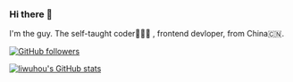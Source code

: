 ### Hi there 👋

I'm the guy. The self-taught coder🧑🏻‍💻 , frontend devloper, from China🇨🇳. 

[![GitHub followers](https://img.shields.io/github/followers/liwuhou?label=Follow%20me%EF%BC%81&style=social)](https://github.com/liwuhou/)

[![liwuhou's GitHub stats](https://github-readme-stats.vercel.app/api?username=liwuhou&count_private=true&locale=en)](https://github.com/anuraghazra/github-readme-stats)

